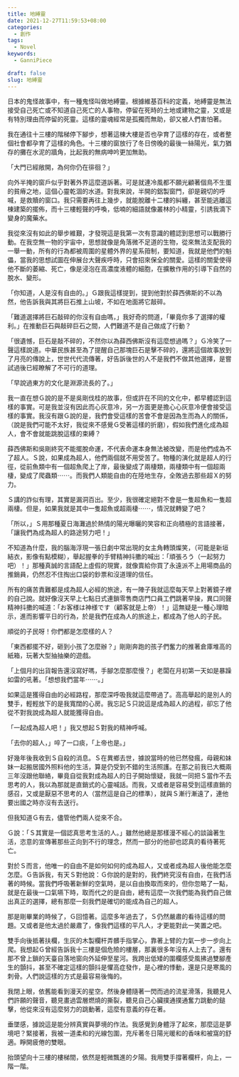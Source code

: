```yaml
---
title: 地縛靈
date: 2021-12-27T11:59:53+08:00
categories:
  - 創作
tags:
  - Novel
keywords:
  - GanniPiece

draft: false
slug: 地縛靈
---
```


日本的鬼怪故事中，有一種鬼怪叫做地縛靈。根據維基百科的定義，地縛靈是無法接受自己死亡或不知道自己死亡的人事物，停留在死時的土地或建物之靈，又或是有特別理由而停留的死靈。這樣的靈魂經常是孤獨而無助，卻又被人們害怕著。

<!--more-->
我在通往十三樓的階梯停下腳步，想著這棟大樓是否也孕育了這樣的存在，或者整個社會都孕育了這樣的角色。十三樓的窗放行了冬日傍晚的最後一絲陽光，氣力猶存的攤在水泥的牆角，比起我的無病呻吟更加無助。

「大門已經敞開，為何你仍在徘徊？」

向外半掩的窗戶似乎對著外界這麼道訴著。可是就連冷風都不願光顧著個鳥不生蛋的貧瘠之地，這個心靈乾涸的水道。對我來說，半開的鋁製窗門，卻是親切的呼喊，是救贖的窗口。我只需要再往上幾步，就能脫離十二樓的糾纏，甚至能逃離這棟建築的擺佈，而十三樓輕聲的呼喚，低喃的細語就像叢林的小精靈，引誘我滴下變身的魔藥水。

我從來沒有如此的舉步維艱，才發現這是我第一次有意識的體認到思想可以戰勝行動。在我空無一物的宇宙中，思想就像是角落微不足道的生物，從來無法支配我的一舉一動，所有的行為都被周圍的星體外界的星系箝制，要知道，我就是他們的魁儡，當我的思想試圖在伸展台大聲疾呼時，只會招來保全的關愛。這樣的關愛使得他不斷的萎縮、死亡，像是浸泡在高濃度液體的細胞，在擴散作用的引導下自然的脫水、變形。

「你知道，人是沒有自由的。」Ｇ跟我這樣提到，提到他對於薛西佛斯的不以為然，他告訴我與其將巨石推上山坡，不如在地面將它敲碎。

「難道選擇將巨石敲碎的你沒有自由嗎，」我好奇的問道，「畢竟你多了選擇的權利。」在推動巨石與敲碎巨石之間，人們難道不是自己做成了行動？

「很遺憾，巨石是敲不碎的，不然你以為薛西佛斯沒有這麼想過嗎？」Ｇ冷笑了一聲這樣說道。中華民族甚至為了提醒自己那塊巨石是擊不碎的，還將這個故事放到了月亮的傳說上，世世代代流傳著，好告訴後世的人不是我們不做其他選擇，是嘗試過後已經瞭解了不可行的道理。

「早說過東方的文化是淵源流長的了。」

我一直在想Ｇ說的是不是吳剛伐桂的故事，但或許在不同的文化中，都早體認到這樣的事實。可是我並沒有因此而心灰意冷，另一方面更是擔心心灰意冷便會接受這樣的事實。我沒有跟Ｇ說的是，我們會受這樣的苦會不會是因為生而為人的關係，（說是我們可能不太好，我從來不感覺Ｇ受著這樣的折磨），假如我們進化成為超人，會不會就能跳脫這樣的束縛？

薛西佛斯和吳剛終究不能擺脫命運，不代表命運本身無法被改變，而是他們成為不了超人。Ｓ說，如果成為超人，他們兩個就不用受苦了。物種的演化就是超人的行徑，從前魚類中有一個超魚爬上了岸，最後變成了兩棲類，兩棲類中有一個超兩棲，變成了爬蟲類⋯⋯。而我們人類能自由的在陸地生存，全敗過去那些超Ｘ的努力。

Ｓ講的詐似有理，其實是漏洞百出。至少，我很確定絕對不會是一隻超魚和一隻超兩棲。但是，如果我就是其中一隻超魚或超兩棲⋯⋯，情況就轉變了吧？

「所以，」Ｓ用那種夏日海灘過於熱情的陽光曝曬的笑容和正向積極的言語接著，「讓我們為成為超人的路途努力吧！」

不知道為什麼，我的腦海浮現一張日劇中常出現的女主角轉頭燦笑，（可能是新垣結衣，影像有點模糊），舉起握拳的手臂精神抖擻的喊出：「頑張ろう（一起努力吧）！」那種真誠的言語配上虛假的現實，就像賣給你買了永遠派不上用場商品的推銷員，仍然忍不住掏出口袋的鈔票和沒道理的信任。

所有的痛苦責難都是成為超人必經的旅途，有一陣子我就這麼每天早上對著鏡子裡的自己說。就好像沒天早上七點日式連鎖零售商店門口員工們跳著早操，異口同聲精神抖擻的喊道：「お客様は神様です（顧客就是上帝）！」這無疑是一種心理暗示，進而影響平日的行為，於是我們在成為人的旅途上，都成為了他人的子民。

順從的子民呀！你們都是怎麼樣的人？

「東西都擺不好，砸到小孩了怎麼辦？」剛剛奔跑的孩子們奮力的推著倉庫堆高的紙箱，玩著大型抽抽樂的遊戲。

「上個月的出貨報告還沒寫好嗎，手腳怎麼那麼慢？」老闆在月初第一天如是暴躁如雷的吼著。「想想我們當年⋯⋯。」

如果這是獲得自由的必經路程，那麼深呼吸我就這麼帶過了。高高舉起的是別人的雙手，輕輕放下的是我寬闊的心房。我忘記Ｓ只說這是成為超人的過程，卻忘了他從不對我說成為超人就能獲得自由。

「一起成為超人吧！」我又想起Ｓ對我的精神呼喊。

「去你的超人，」啐了一口痰，「上帝也是。」

好幾年後我收到Ｓ自殺的消息。Ｓ在異鄉去世，據說當時的他已然發瘋，母親和妹妹一起搬居國外照料他的生活，算是仍受到不錯的生活照護。在那之前我已大概兩三年沒跟他聯絡，畢竟自從我對成為超人的日子開始懷疑，我就一同把Ｓ當作不去思考的人，我以為那就是直銷式的心靈喊話。而我，又或者是容易受到這樣直銷的感召，又或是厭惡不思考的人（當然這是自己的標準），就與Ｓ漸行漸遠了，連他要出國之時亦沒有去送行。

但我知道Ｇ有去，儘管他們兩人從來不合。

Ｇ說：「Ｓ其實是一個認真思考生活的人。」雖然他總是那樣漫不經心的談論著生活，恣意的宣傳著那些正向到不行的理念，然而一部分的他卻也認真的看待著死亡。

對於Ｓ而言，他唯一的自由不是如何如何的成為超人，又或者成為超人後他能怎麼怎麼。Ｇ告訴我，有天Ｓ對他說：Ｇ你說的是對的，我們終究沒有自由，在我們活著的時候。當我們呼吸著新鮮的空氣時，是以自由換取而來的，但你忽略了一點，就是在最後一口氣嚥下時，取而代之的是自由，總有這麼一次我們能為我們自己做出真正的選擇，總有那麼一刻我們是確切的能成為自己的超人。

那是剛畢業的時候了，Ｇ回憶著。這麼多年過去了，Ｓ仍然嚴肅的看待這樣的問題。又或者是他太過於嚴肅了，像我們這樣的平凡人，才更能對此一笑置之吧。

雙手向後抵著扶欄，生灰的木製欄杆弄髒手指掌心，靠著上臂的力氣一步一步向上爬。我想起Ｇ曾經告訴我十三樓是個危險的樓層，那裏很多年沒有人上去了。還有那不曾上鎖的天臺自落地窗向外延伸至星河。我跨出低矮的圍欄感受風拂過雙腳產生的顫抖，甚至不確定這樣的顫抖是懼高症發作，是心裡的悸動，還是只是寒風的刺骨。人們說這樣的方式是最容易後悔的。

我閉上眼，依舊能看到漫天的星空。然後身體隨著一閃而過的流星滑落，我聽見人們許願的聲音，聽見畫過雲層燃燒的撕裂，聽見自己心臟撲通撲通奮力跳動的鎚擊，他從來沒有這麼努力的跳動著，這麼有意義的存在著。

垂墜感，據說這是能分辨真實與夢境的作法。我感覺到身體浮了起來，那麼這是夢境吧？緊接著，我被一道柔和的光線包圍，充斥著冬日陽光暖和的香味和被窩的舒適。睜開疲倦的雙眼。

抬頭望向十三樓的樓梯間，依然是輕微飄進的夕陽。我用雙手撐著欄杆，向上，一階一階。


